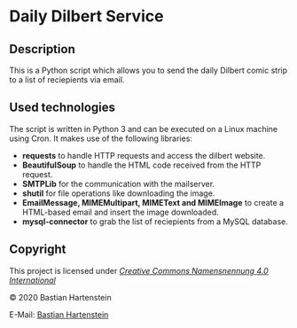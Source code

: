Daily Dilbert Service
=========================

Description
----------------

This is a Python script which allows you to send the daily Dilbert comic strip to a list of reciepients via email.

Used technologies
-----------------------

The script is written in Python 3 and can be executed on a Linux machine using Cron. It makes use of the following libraries:

 * **requests** to handle HTTP requests and access the dilbert website.
 * **BeautifulSoup** to handle the HTML code received from the HTTP request.
 * **SMTPLib** for the communication with the mailserver.
 * **shutil** for file operations like downloading the image.
 * **EmailMessage, MIMEMultipart, MIMEText and MIMEImage** to create a HTML-based email and insert the image downloaded.
 * **mysql-connector** to grab the list of reciepients from a MySQL database.

Copyright
---------

This project is licensed under [_Creative Commons Namensnennung 4.0 International_](http://creativecommons.org/licenses/by/4.0/)

© 2020 Bastian Hartenstein <br/>

E-Mail: [Bastian Hartenstein](mailto:basti@bastih.dev) <br/>
